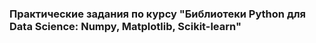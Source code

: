 ### Практические задания по курсу "Библиотеки Python для Data Science: Numpy, Matplotlib, Scikit-learn"

